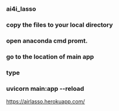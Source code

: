 ### ai4i_lasso
### copy the files to your local directory
### open anaconda cmd promt.
### go to the location of main app
### type 
### uvicorn main:app --reload

https://airlasso.herokuapp.com/
